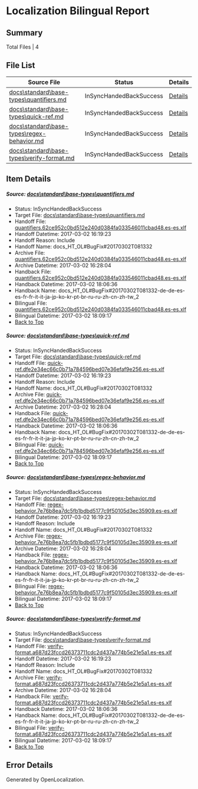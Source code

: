 # <a name='report-top'></a> Localization Bilingual Report

## Summary
 Total Files | 4

## File List
 Source File | Status | Details 
 ----------- | ------ | ------- 
 [docs\standard\base-types\quantifiers.md](https://github.com/dotnet/docs/blob/90fe68f7f3c4b46502b5d3770b1a2d57c6af748a/docs/standard/base-types/quantifiers.md) | InSyncHandedBackSuccess | [Details](#cd47cc351fb926bcf444bdcbd12f3cd61d9fb3273391)
 [docs\standard\base-types\quick-ref.md](https://github.com/dotnet/docs/blob/90fe68f7f3c4b46502b5d3770b1a2d57c6af748a/docs/standard/base-types/quick-ref.md) | InSyncHandedBackSuccess | [Details](#a6644fc2431beafa2128287eeac73bd598ee304a3392)
 [docs\standard\base-types\regex-behavior.md](https://github.com/dotnet/docs/blob/90fe68f7f3c4b46502b5d3770b1a2d57c6af748a/docs/standard/base-types/regex-behavior.md) | InSyncHandedBackSuccess | [Details](#5656cabb708dcfc311ac7a709446003951b97aa63393)
 [docs\standard\base-types\verify-format.md](https://github.com/dotnet/docs/blob/90fe68f7f3c4b46502b5d3770b1a2d57c6af748a/docs/standard/base-types/verify-format.md) | InSyncHandedBackSuccess | [Details](#077a09152ac23c986a751f42c893e1dcca8582913407)

## Item Details
##### <a name='cd47cc351fb926bcf444bdcbd12f3cd61d9fb3273391'></a> Source: [docs\standard\base-types\quantifiers.md](https://github.com/dotnet/docs/blob/90fe68f7f3c4b46502b5d3770b1a2d57c6af748a/docs/standard/base-types/quantifiers.md)
* Status: InSyncHandedBackSuccess
* Target File: [docs\standard\base-types\quantifiers.md](https://github.com/dotnet/docs.es-es/blob/bdee1a05fe350b43d03ca47ad1963948d6c6358d/docs/standard/base-types/quantifiers.md)
* Handoff File: [quantifiers.62ce952c0bd512e240d0384fa033546011cbad48.es-es.xlf](https://github.com/dotnet/docs.handoff/blob/439d197a38c60762fee82980a0c76c7991e67d80/ol-handoff/dotnet/docs.es-es/master/dotnet-core/quantifiers.62ce952c0bd512e240d0384fa033546011cbad48.es-es.xlf)
* Handoff Datetime: 2017-03-02 16:19:23
* Handoff Reason: Include
* Handoff Name: docs_HT_OL#BugFix#20170302T081332
* Archive File: [quantifiers.62ce952c0bd512e240d0384fa033546011cbad48.es-es.xlf](https://github.com/dotnet/docs.handoff/blob/f2e605612a7f9a89d3f7a4c936e5b2c17aed0289/ol-archive/dotnet/docs.es-es/master/dotnet-core/quantifiers.62ce952c0bd512e240d0384fa033546011cbad48.es-es.xlf)
* Archive Datetime: 2017-03-02 16:28:04
* Handback File: [quantifiers.62ce952c0bd512e240d0384fa033546011cbad48.es-es.xlf](https://github.com/dotnet/docs.handback/blob/fdeb9c3488202b89f9be8804922fe184dacee9c0/ol-handback/dotnet/docs.es-es/master/dotnet-core/quantifiers.62ce952c0bd512e240d0384fa033546011cbad48.es-es.xlf)
* Handback Datetime: 2017-03-02 18:06:36
* Handback Name: docs_HT_OL#BugFix#20170302T081332-de-de-es-es-fr-fr-it-it-ja-jp-ko-kr-pt-br-ru-ru-zh-cn-zh-tw_2
* Bilingual File: [quantifiers.62ce952c0bd512e240d0384fa033546011cbad48.es-es.xlf](https://github.com/dotnet/docs.handback/blob/fdeb9c3488202b89f9be8804922fe184dacee9c0/ol-handback/dotnet/docs.es-es/master/dotnet-core/quantifiers.62ce952c0bd512e240d0384fa033546011cbad48.es-es.xlf)
* Bilingual Datetime: 2017-03-02 18:09:17
* [Back to Top](#report-top)

##### <a name='a6644fc2431beafa2128287eeac73bd598ee304a3392'></a> Source: [docs\standard\base-types\quick-ref.md](https://github.com/dotnet/docs/blob/90fe68f7f3c4b46502b5d3770b1a2d57c6af748a/docs/standard/base-types/quick-ref.md)
* Status: InSyncHandedBackSuccess
* Target File: [docs\standard\base-types\quick-ref.md](https://github.com/dotnet/docs.es-es/blob/bdee1a05fe350b43d03ca47ad1963948d6c6358d/docs/standard/base-types/quick-ref.md)
* Handoff File: [quick-ref.dfe2e34ec66c0b71a784596bed07e36efaf9e256.es-es.xlf](https://github.com/dotnet/docs.handoff/blob/439d197a38c60762fee82980a0c76c7991e67d80/ol-handoff/dotnet/docs.es-es/master/dotnet-core/quick-ref.dfe2e34ec66c0b71a784596bed07e36efaf9e256.es-es.xlf)
* Handoff Datetime: 2017-03-02 16:19:23
* Handoff Reason: Include
* Handoff Name: docs_HT_OL#BugFix#20170302T081332
* Archive File: [quick-ref.dfe2e34ec66c0b71a784596bed07e36efaf9e256.es-es.xlf](https://github.com/dotnet/docs.handoff/blob/f2e605612a7f9a89d3f7a4c936e5b2c17aed0289/ol-archive/dotnet/docs.es-es/master/dotnet-core/quick-ref.dfe2e34ec66c0b71a784596bed07e36efaf9e256.es-es.xlf)
* Archive Datetime: 2017-03-02 16:28:04
* Handback File: [quick-ref.dfe2e34ec66c0b71a784596bed07e36efaf9e256.es-es.xlf](https://github.com/dotnet/docs.handback/blob/fdeb9c3488202b89f9be8804922fe184dacee9c0/ol-handback/dotnet/docs.es-es/master/dotnet-core/quick-ref.dfe2e34ec66c0b71a784596bed07e36efaf9e256.es-es.xlf)
* Handback Datetime: 2017-03-02 18:06:36
* Handback Name: docs_HT_OL#BugFix#20170302T081332-de-de-es-es-fr-fr-it-it-ja-jp-ko-kr-pt-br-ru-ru-zh-cn-zh-tw_2
* Bilingual File: [quick-ref.dfe2e34ec66c0b71a784596bed07e36efaf9e256.es-es.xlf](https://github.com/dotnet/docs.handback/blob/fdeb9c3488202b89f9be8804922fe184dacee9c0/ol-handback/dotnet/docs.es-es/master/dotnet-core/quick-ref.dfe2e34ec66c0b71a784596bed07e36efaf9e256.es-es.xlf)
* Bilingual Datetime: 2017-03-02 18:09:17
* [Back to Top](#report-top)

##### <a name='5656cabb708dcfc311ac7a709446003951b97aa63393'></a> Source: [docs\standard\base-types\regex-behavior.md](https://github.com/dotnet/docs/blob/90fe68f7f3c4b46502b5d3770b1a2d57c6af748a/docs/standard/base-types/regex-behavior.md)
* Status: InSyncHandedBackSuccess
* Target File: [docs\standard\base-types\regex-behavior.md](https://github.com/dotnet/docs.es-es/blob/bdee1a05fe350b43d03ca47ad1963948d6c6358d/docs/standard/base-types/regex-behavior.md)
* Handoff File: [regex-behavior.7e76b8ea7dc5fb1bdbd5177c9f50105d3ec35909.es-es.xlf](https://github.com/dotnet/docs.handoff/blob/439d197a38c60762fee82980a0c76c7991e67d80/ol-handoff/dotnet/docs.es-es/master/dotnet-core/regex-behavior.7e76b8ea7dc5fb1bdbd5177c9f50105d3ec35909.es-es.xlf)
* Handoff Datetime: 2017-03-02 16:19:23
* Handoff Reason: Include
* Handoff Name: docs_HT_OL#BugFix#20170302T081332
* Archive File: [regex-behavior.7e76b8ea7dc5fb1bdbd5177c9f50105d3ec35909.es-es.xlf](https://github.com/dotnet/docs.handoff/blob/f2e605612a7f9a89d3f7a4c936e5b2c17aed0289/ol-archive/dotnet/docs.es-es/master/dotnet-core/regex-behavior.7e76b8ea7dc5fb1bdbd5177c9f50105d3ec35909.es-es.xlf)
* Archive Datetime: 2017-03-02 16:28:04
* Handback File: [regex-behavior.7e76b8ea7dc5fb1bdbd5177c9f50105d3ec35909.es-es.xlf](https://github.com/dotnet/docs.handback/blob/fdeb9c3488202b89f9be8804922fe184dacee9c0/ol-handback/dotnet/docs.es-es/master/dotnet-core/regex-behavior.7e76b8ea7dc5fb1bdbd5177c9f50105d3ec35909.es-es.xlf)
* Handback Datetime: 2017-03-02 18:06:36
* Handback Name: docs_HT_OL#BugFix#20170302T081332-de-de-es-es-fr-fr-it-it-ja-jp-ko-kr-pt-br-ru-ru-zh-cn-zh-tw_2
* Bilingual File: [regex-behavior.7e76b8ea7dc5fb1bdbd5177c9f50105d3ec35909.es-es.xlf](https://github.com/dotnet/docs.handback/blob/fdeb9c3488202b89f9be8804922fe184dacee9c0/ol-handback/dotnet/docs.es-es/master/dotnet-core/regex-behavior.7e76b8ea7dc5fb1bdbd5177c9f50105d3ec35909.es-es.xlf)
* Bilingual Datetime: 2017-03-02 18:09:17
* [Back to Top](#report-top)

##### <a name='077a09152ac23c986a751f42c893e1dcca8582913407'></a> Source: [docs\standard\base-types\verify-format.md](https://github.com/dotnet/docs/blob/90fe68f7f3c4b46502b5d3770b1a2d57c6af748a/docs/standard/base-types/verify-format.md)
* Status: InSyncHandedBackSuccess
* Target File: [docs\standard\base-types\verify-format.md](https://github.com/dotnet/docs.es-es/blob/bdee1a05fe350b43d03ca47ad1963948d6c6358d/docs/standard/base-types/verify-format.md)
* Handoff File: [verify-format.a687d23fccd26373711cdc2d437a774b5e21e5a1.es-es.xlf](https://github.com/dotnet/docs.handoff/blob/439d197a38c60762fee82980a0c76c7991e67d80/ol-handoff/dotnet/docs.es-es/master/dotnet-core/verify-format.a687d23fccd26373711cdc2d437a774b5e21e5a1.es-es.xlf)
* Handoff Datetime: 2017-03-02 16:19:23
* Handoff Reason: Include
* Handoff Name: docs_HT_OL#BugFix#20170302T081332
* Archive File: [verify-format.a687d23fccd26373711cdc2d437a774b5e21e5a1.es-es.xlf](https://github.com/dotnet/docs.handoff/blob/f2e605612a7f9a89d3f7a4c936e5b2c17aed0289/ol-archive/dotnet/docs.es-es/master/dotnet-core/verify-format.a687d23fccd26373711cdc2d437a774b5e21e5a1.es-es.xlf)
* Archive Datetime: 2017-03-02 16:28:04
* Handback File: [verify-format.a687d23fccd26373711cdc2d437a774b5e21e5a1.es-es.xlf](https://github.com/dotnet/docs.handback/blob/fdeb9c3488202b89f9be8804922fe184dacee9c0/ol-handback/dotnet/docs.es-es/master/dotnet-core/verify-format.a687d23fccd26373711cdc2d437a774b5e21e5a1.es-es.xlf)
* Handback Datetime: 2017-03-02 18:06:36
* Handback Name: docs_HT_OL#BugFix#20170302T081332-de-de-es-es-fr-fr-it-it-ja-jp-ko-kr-pt-br-ru-ru-zh-cn-zh-tw_2
* Bilingual File: [verify-format.a687d23fccd26373711cdc2d437a774b5e21e5a1.es-es.xlf](https://github.com/dotnet/docs.handback/blob/fdeb9c3488202b89f9be8804922fe184dacee9c0/ol-handback/dotnet/docs.es-es/master/dotnet-core/verify-format.a687d23fccd26373711cdc2d437a774b5e21e5a1.es-es.xlf)
* Bilingual Datetime: 2017-03-02 18:09:17
* [Back to Top](#report-top)


## Error Details

Generated by OpenLocalization.
